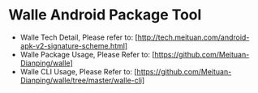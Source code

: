# Walle Android Package Tool

* Walle Tech Detail, Please refer to: [http://tech.meituan.com/android-apk-v2-signature-scheme.html]
* Walle Package Usage, Please Refer to: [https://github.com/Meituan-Dianping/walle]
* Walle CLI Usage, Please Refer to: [https://github.com/Meituan-Dianping/walle/tree/master/walle-cli]

[Walle Android Package Tool]: https://github.com/Meituan-Dianping/walle
[http://tech.meituan.com/android-apk-v2-signature-scheme.html]: http://tech.meituan.com/android-apk-v2-signature-scheme.html
[https://github.com/Meituan-Dianping/walle]: https://github.com/Meituan-Dianping/walle
[https://github.com/Meituan-Dianping/walle/tree/master/walle-cli]: https://github.com/Meituan-Dianping/walle/tree/master/walle-cli
